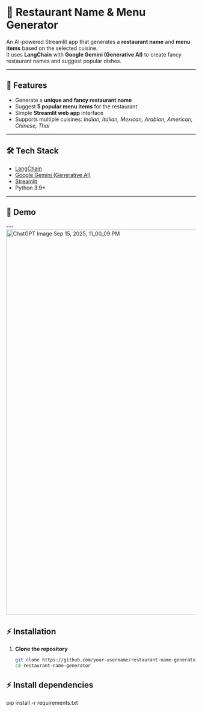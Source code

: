 # 🍴 Restaurant Name & Menu Generator  

An AI-powered Streamlit app that generates a **restaurant name** and **menu items** based on the selected cuisine.  
It uses **LangChain** with **Google Gemini (Generative AI)** to create fancy restaurant names and suggest popular dishes.  

---

## 🚀 Features  
- Generate a **unique and fancy restaurant name**  
- Suggest **5 popular menu items** for the restaurant  
- Simple **Streamlit web app** interface  
- Supports multiple cuisines: *Indian, Italian, Mexican, Arabian, American, Chinese, Thai*  

---

## 🛠️ Tech Stack  
- [LangChain](https://www.langchain.com/)  
- [Google Gemini (Generative AI)](https://ai.google/)  
- [Streamlit](https://streamlit.io/)  
- Python 3.9+  

---

## 📸 Demo  

---<img width="1536" height="1024" alt="ChatGPT Image Sep 15, 2025, 11_00_09 PM" src="https://github.com/user-attachments/assets/4429a7b0-573a-49a6-aeb8-74969024404b" />


## ⚡ Installation  

1. **Clone the repository**  
   ```bash
   git clone https://github.com/your-username/restaurant-name-generator.git
   cd restaurant-name-generator
## ⚡ Install dependencies 

pip install -r requirements.txt
